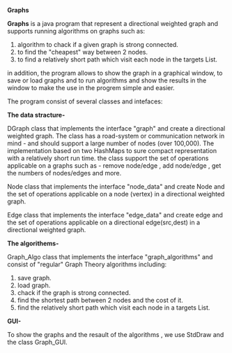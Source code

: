 **Graphs**

**Graphs** is a java program that represent a directional weighted graph and supports running algorithms on graphs such as:
1. algorithm to chack if a given graph is strong connected.
2. to find the "cheapest" way between 2 nodes.
3. to find a relatively short path which visit each node in the targets List.

in addition, the program allows to show the graph in a graphical window, to save or load graphs and to run algorithms and show the results in the window to make the use in the progrem simple and easier.

The program consist of several classes and intefaces:

**The data stracture-**

DGraph class that implements the interface "graph" and create a directional weighted graph. The class has a road-system
or communication network in mind - and should support a large number of nodes
(over 100,000). The implementation based on two HashMaps to sure compact
representation with a relatively short run time. 
the class support the set of operations applicable on a graphs such as - remove node/edge , add node/edge , get the numbers of nodes/edges and more.

Node class that implements the interface "node_data" and create Node and the set of operations applicable on a 
node (vertex) in a directional weighted graph.

Edge class that implements the interface "edge_data" and create edge and the set of operations applicable on a 
directional edge(src,dest) in a directional weighted graph.

**The algorithems-**

Graph_Algo class that implements the interface "graph_algorithms" and consist of "regular" Graph Theory algorithms including:
1. save graph.
2. load graph.
3. chack if the graph is strong connected.
4. find the shortest path between 2 nodes and the cost of it.
5. find the relatively short path which visit each node in a targets List.

**GUI-**

To show the graphs and the resault of the algorithms , we use StdDraw and the class Graph_GUI.

